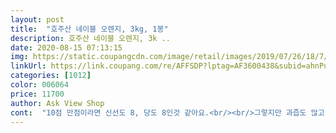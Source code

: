 ```yaml
---
layout: post 
title:  "호주산 네이블 오렌지, 3kg, 1봉" 
description: 호주산 네이블 오렌지, 3k ..
date: 2020-08-15 07:13:15 
img: https://static.coupangcdn.com/image/retail/images/2019/07/26/18/7/c8f53aed-7eed-4f9a-a972-ce23c6900e22.jpg 
linkUrl: https://link.coupang.com/re/AFFSDP?lptag=AF3600438&subid=ahnPublicAsk&pageKey=269246797&itemId=845639897&vendorItemId=5150607965&traceid=V0-113-c259718b55634b30 
categories: [1012] 
color: 006064 
price: 11700 
author: Ask View Shop 
cont:  "10점 만점이라면 신선도 8, 당도 8인것 같아요.<br/><br/>그렇지만 과즙도 많고 단맛과 신맛이 적당히 어우러져 맛은 좋은편입니다<br/>껍질이 두꺼워서 그냥 손가락으로는 까기가 쉽지는 않습니다 그래서 별하나 뺐습니다<br/>다이어트용으로 자몽즙이랑 같이 먹고 있어요.<br/><br/>맛있게잘먹었다고합니다.<br/><br/>배송상태도 좋고<br/>사진받아보니<br/>아마도 시기적으로 오렌지철도지났고 자꾸 품절되니 이젠 재구매도 어려울듯 싶네요<br/>오렌지 철이 아닌데도 이런 상태의 오렌지라면 또 구매할것 같아요<br/>오렌지단면도 신선해요.<br/><br/>자꾸 품절되어 재입고 됐을때 바로 구매해서 겨우 구매했습니다<br/>재구매하면 매번 당하는것처럼 또 형편없는 상품이 배송될까봐 걱정도 되기도해서<br/>적당한 달콤함에 약간 새콤하니 육즙이 많고 가격대비 좋은것 같아요.<br/><br/>중간이상 크기에 오렌지가 14개 들어 있구요<br/>참고로 신거좋아하는 친구예요<br/>친구선물로 보냈어요.<br/><br/>" 
---
```

